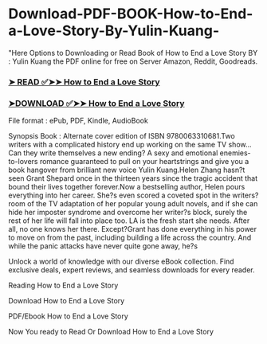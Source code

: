 # Download-PDF-BOOK-How-to-End-a-Love-Story-By-Yulin-Kuang-

"Here Options to Downloading or Read Book of How to End a Love Story BY : Yulin Kuang the PDF online for free on Server Amazon, Reddit, Goodreads.

### [➤ READ ✅➤➤ How to End a Love Story](https://en.ebooksteach.xyz/?book=63247365-how-to-end-a-love-story)
### [➤DOWNLOAD ✅➤➤ How to End a Love Story](https://en.ebooksteach.xyz/?book=63247365-how-to-end-a-love-story)

File format : ePub, PDF, Kindle, AudioBook

Synopsis Book : Alternate cover edition of ISBN 9780063310681.Two writers with a complicated history end up working on the same TV show... Can they write themselves a new ending? A sexy and emotional enemies-to-lovers romance guaranteed to pull on your heartstrings and give you a book hangover from brilliant new voice Yulin Kuang.Helen Zhang hasn?t seen Grant Shepard once in the thirteen years since the tragic accident that bound their lives together forever.Now a bestselling author, Helen pours everything into her career. She?s even scored a coveted spot in the writers? room of the TV adaptation of her popular young adult novels, and if she can hide her imposter syndrome and overcome her writer?s block, surely the rest of her life will fall into place too. LA is the fresh start she needs. After all, no one knows her there. Except?Grant has done everything in his power to move on from the past, including building a life across the country. And while the panic attacks have never quite gone away, he?s 

Unlock a world of knowledge with our diverse eBook collection. Find exclusive deals, expert reviews, and seamless downloads for every reader.

Reading How to End a Love Story

Download How to End a Love Story

PDF/Ebook How to End a Love Story

Now You ready to Read Or Download How to End a Love Story
